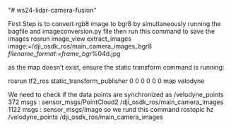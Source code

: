 "# ws24-lidar-camera-fusion" 

First Step is to convert rgb8 image to bgr8 by simultaneously running the bagfile and imageconversion.py file 
then run this command to save the images rosrun image_view extract_images image:=/dji_osdk_ros/main_camera_images_bgr8 _filename_format:=frame_bgr_%04d.jpg

as the  map doesn’t exist, ensure the static transform command is running:

rosrun tf2_ros static_transform_publisher 0 0 0 0 0 0 map velodyne

We need to check if the data points are synchronized as 
             /velodyne_points                                               372 msgs    : sensor_msgs/PointCloud2
             /dji_osdk_ros/main_camera_images                              1122 msgs    : sensor_msgs/Image
so we rund this command rostopic hz /velodyne_points /dji_osdk_ros/main_camera_images
